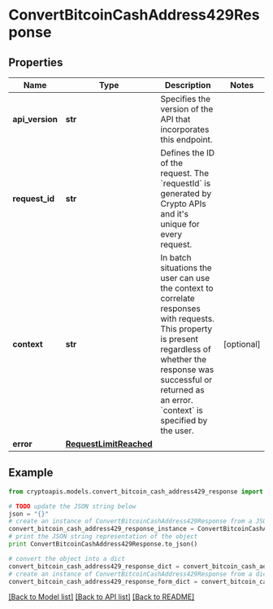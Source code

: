 # ConvertBitcoinCashAddress429Response


## Properties
Name | Type | Description | Notes
------------ | ------------- | ------------- | -------------
**api_version** | **str** | Specifies the version of the API that incorporates this endpoint. | 
**request_id** | **str** | Defines the ID of the request. The &#x60;requestId&#x60; is generated by Crypto APIs and it&#39;s unique for every request. | 
**context** | **str** | In batch situations the user can use the context to correlate responses with requests. This property is present regardless of whether the response was successful or returned as an error. &#x60;context&#x60; is specified by the user. | [optional] 
**error** | [**RequestLimitReached**](RequestLimitReached.md) |  | 

## Example

```python
from cryptoapis.models.convert_bitcoin_cash_address429_response import ConvertBitcoinCashAddress429Response

# TODO update the JSON string below
json = "{}"
# create an instance of ConvertBitcoinCashAddress429Response from a JSON string
convert_bitcoin_cash_address429_response_instance = ConvertBitcoinCashAddress429Response.from_json(json)
# print the JSON string representation of the object
print ConvertBitcoinCashAddress429Response.to_json()

# convert the object into a dict
convert_bitcoin_cash_address429_response_dict = convert_bitcoin_cash_address429_response_instance.to_dict()
# create an instance of ConvertBitcoinCashAddress429Response from a dict
convert_bitcoin_cash_address429_response_form_dict = convert_bitcoin_cash_address429_response.from_dict(convert_bitcoin_cash_address429_response_dict)
```
[[Back to Model list]](../README.md#documentation-for-models) [[Back to API list]](../README.md#documentation-for-api-endpoints) [[Back to README]](../README.md)


